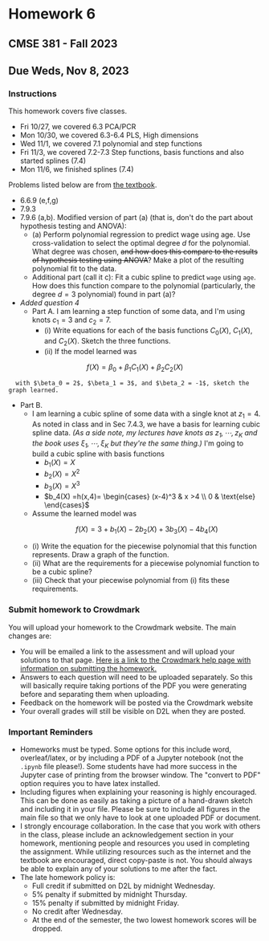 # Homework 6

## CMSE 381 - Fall 2023

## Due Weds, Nov 8, 2023

### Instructions

This homework covers five classes.

- Fri 10/27, we covered 6.3 PCA/PCR
- Mon 10/30, we covered 6.3-6.4 PLS, High dimensions
- Wed 11/1, we covered 7.1 polynomial and step functions
- Fri 11/3, we covered 7.2-7.3 Step functions, basis functions and also started splines (7.4)
- Mon 11/6, we finished splines (7.4)

Problems listed below are from [the textbook](https://www.statlearning.com/).

- 6.6.9 (e,f,g)
- 7.9.3
- 7.9.6 (a,b). Modified version of part (a) (that is, don't do the part about hypothesis testing and ANOVA):
  - (a) Perform polynomial regression to predict wage using age. Use cross-validation to select the optimal degree $d$ for the polynomial. What degree was chosen, ~~and how does this compare to the results of hypothesis testing using ANOVA~~? Make a plot of the resulting polynomial fit to the data.
  - Additional part (call it c): Fit a cubic spline to predict `wage` using `age`. How does this function compare to the polynomial (particularly, the degree $d=3$ polynomial) found in part (a)?
- *Added question 4*
  - Part A. I am learning a step function of some data, and I'm using knots $c_1 = 3$ and $c_2 = 7$.
    - (i) Write equations for each of the basis functions $C_0(X)$, $C_1(X)$, and $C_2(X)$. Sketch the three functions.
    - (ii) If the model learned was

```math
f(X) = \beta_0 + \beta_1C_1(X) + \beta_2C_2(X)
```

      with $\beta_0 = 2$, $\beta_1 = 3$, and $\beta_2 = -1$, sketch the graph learned.

- Part B.
  - I am learning a cubic spline of some data with a single knot at $z_1 = 4$. As noted in class and in Sec 7.4.3, we have a basis for learning cubic spline data. *(As a side note, my lectures have knots as $`z_1,\cdots,z_K`$ and the book uses $\xi_1, \cdots, \xi_K$ but they're the same thing.)* I'm going to build a cubic spline with basis functions
    - $b_1(X) = X$  
    - $b_2(X) = X^2$  
    - $b_3(X) = X^3$  
    - $`b_4(X) =h(x,4)= \begin{cases} (x-4)^3 & x >4 \\ 0 & \text{else} \end{cases}`$  
  - Assume the learned model was
      ```math
      f(X) = 3 + b_1(X) - 2 b_2(X) + 3 b_3(X) - 4b_4(X)
      ```
  - (i) Write the equation for the piecewise polynomial that this function represents. Draw a graph of the function.
  - (ii) What are the requirements for a piecewise polynomial function to be a cubic spline?
  - (iii) Check that your piecewise polynomial from (i) fits these requirements.

### Submit homework to Crowdmark

You will upload your homework to the Crowdmark website. The main changes are:

- You will be emailed a link to the assessment and will upload your solutions to that page. [Here is a link to the Crowdmark help page with information on submitting the homework.](https://crowdmark.com/help/completing-and-submitting-an-assessment/)
- Answers to each question will need to be uploaded separately.  So this will basically require taking portions of the PDF you were generating before and separating them when uploading.  
- Feedback on the homework will be posted via the Crowdmark website
- Your overall grades will still be visible on D2L when they are posted.

### Important Reminders

- Homeworks must be typed. Some options for this include word, overleaf/latex, or by including a PDF of a Jupyter notebook (not the `.ipynb` file please!). Some students have had more success in the Jupyter case of printing from the browser window.  The "convert to PDF" option requires you to have latex installed.
- Including figures when explaining your reasoning is highly encouraged.  This can be done as easily as taking a picture of a hand-drawn sketch and including it in your file. Please be sure to include all figures in the main file so that we only have to look at one uploaded PDF or document.
- I strongly encourage collaboration.  In the case that you work with others in the class, please include an acknowledgement section in your homework, mentioning people and resources you used in completing the assignment. While utilizing resources such as the internet and the textbook are encouraged, direct copy-paste is not.  You should always be able to explain any of your solutions to me after the fact.
- The late homework policy is:
  - Full credit if submitted on D2L by midnight Wednesday.
  - 5% penalty if submitted by midnight Thursday.
  - 15% penalty if submitted by midnight Friday.
  - No credit after Wednesday.
  - At the end of the semester, the two lowest homework scores will be dropped.
